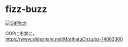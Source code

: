 # fizz-buzz

[![GitPitch](https://gitpitch.com/assets/badge.svg)](https://gitpitch.com/bububu10/fizzbuzz/master?grs=github&t=night)

OOPに忠実に。  
https://www.slideshare.net/MoriharuOhzu/ss-14083300


